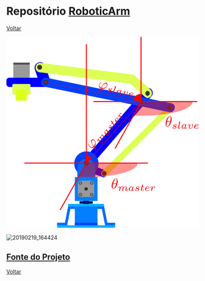 # Repositório [RoboticArm](https://github.com/LPAE/lpae.github.io/tree/master/estudos/RoboticArm)

[Voltar](https://lpae.github.io/)

![](./Simulation/fundamentals/arm_1.png)

![20190219_164424](https://github.com/LPAE/lpae.github.io/blob/master/estudos/RoboticArm/imagens/Bra%C3%A7o%20img2.jpeg?raw=true)

[Fonte do Projeto](https://www.thingiverse.com/thing:1718984)
---
[Voltar](https://lpae.github.io/)

